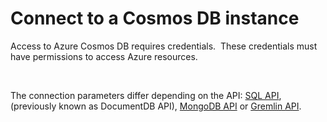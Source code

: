 # Connect to a Cosmos DB instance

Access to Azure Cosmos DB requires credentials.&nbsp; These credentials must have permissions to access Azure resources.

&nbsp;

The connection parameters differ depending on the API: [SQL API](<CoreAPI.md>), (previously known as DocumentDB API), [MongoDB API](<MongoDBAPI.md>) or [Gremlin API](<GremlinAPI.md>).


